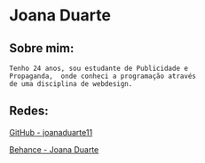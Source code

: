 # Joana Duarte

## Sobre mim: 

    Tenho 24 anos, sou estudante de Publicidade e
    Propaganda,  onde conheci a programação através
    de uma disciplina de webdesign.

## Redes: 

[GitHub - joanaduarte11](https://github.com/joanaduarte11/) 

[Behance - Joana Duarte](https://www.behance.net/joanaduarte20)